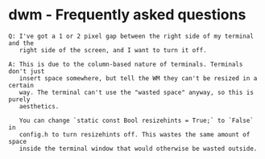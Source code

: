 dwm - Frequently asked questions
================================

	Q: I've got a 1 or 2 pixel gap between the right side of my terminal and the
	   right side of the screen, and I want to turn it off.

	A: This is due to the column-based nature of terminals. Terminals don't just
	   insert space somewhere, but tell the WM they can't be resized in a certain
	   way. The terminal can't use the "wasted space" anyway, so this is purely
	   aesthetics.

	   You can change `static const Bool resizehints = True;` to `False` in
	   config.h to turn resizehints off. This wastes the same amount of  space
	   inside the terminal window that would otherwise be wasted outside.

